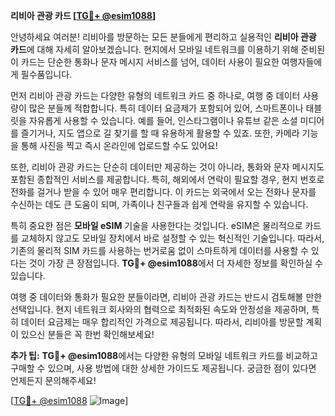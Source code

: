 **리비아 관광 카드 [[TG💪+ @esim1088](https://t.me/s/esim1088)]**

안녕하세요 여러분! 리비아를 방문하는 모든 분들에게 편리하고 실용적인 **리비아 관광 카드**에 대해 자세히 알아보겠습니다. 현지에서 모바일 네트워크를 이용하기 위해 준비된 이 카드는 단순한 통화나 문자 메시지 서비스를 넘어, 데이터 사용이 필요한 여행자들에게 필수품입니다.

먼저 리비아 관광 카드는 다양한 유형의 네트워크 카드 중 하나로, 여행 중 데이터 사용량이 많은 분들께 적합합니다. 특히 데이터 요금제가 포함되어 있어, 스마트폰이나 태블릿을 자유롭게 사용할 수 있습니다. 예를 들어, 인스타그램이나 유튜브 같은 소셜 미디어를 즐기거나, 지도 앱으로 길 찾기를 할 때 유용하게 활용할 수 있죠. 또한, 카메라 기능을 통해 사진을 찍고 즉시 온라인에 업로드할 수도 있어요!

또한, 리비아 관광 카드는 단순히 데이터만 제공하는 것이 아니라, 통화와 문자 메시지도 포함된 종합적인 서비스를 제공합니다. 특히, 해외에서 연락이 필요할 경우, 현지 번호로 전화를 걸거나 받을 수 있어 매우 편리합니다. 이 카드는 외국에서 오는 전화나 문자를 수신하는 데도 큰 도움이 되며, 가족이나 친구들과 쉽게 연락을 유지할 수 있습니다.

특히 중요한 점은 **모바일 eSIM** 기술을 사용한다는 것입니다. eSIM은 물리적으로 카드를 교체하지 않고도 모바일 장치에서 바로 설정할 수 있는 혁신적인 기술입니다. 따라서, 기존의 물리적 SIM 카드를 사용하는 번거로움 없이 스마트하게 데이터를 사용할 수 있다는 것이 가장 큰 장점입니다. **TG💪+ @esim1088**에서 더 자세한 정보를 확인하실 수 있습니다.

여행 중 데이터와 통화가 필요한 분들이라면, 리비아 관광 카드는 반드시 검토해볼 만한 선택입니다. 현지 네트워크 회사와의 협력으로 최적화된 속도와 안정성을 제공하며, 특히 데이터 요금제는 매우 합리적인 가격으로 제공됩니다. 따라서, 리비아를 방문할 계획이 있으신 분들은 꼭 한번 확인해보세요!

**추가 팁:** **TG💪+ @esim1088**에서는 다양한 유형의 모바일 네트워크 카드를 비교하고 구매할 수 있으며, 사용 방법에 대한 상세한 가이드도 제공됩니다. 궁금한 점이 있다면 언제든지 문의해주세요!

[[TG💪+ @esim1088](https://t.me/s/esim1088) ![Image](https://i.postimg.cc/Y0z9fWf4/image.png)]